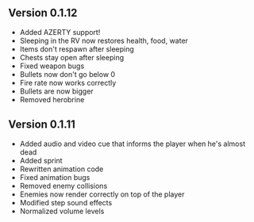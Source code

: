 ## Version 0.1.12

* Added AZERTY support!
* Sleeping in the RV now restores health, food, water
* Items don't respawn after sleeping
* Chests stay open after sleeping
* Fixed weapon bugs
* Bullets now don't go below 0 
* Fire rate now works correctly
* Bullets are now bigger
* Removed herobrine

## Version 0.1.11

* Added audio and video cue that informs the player when he's almost dead
* Added sprint
* Rewritten animation code
* Fixed animation bugs
* Removed enemy collisions
* Enemies now render correctly on top of the player
* Modified step sound effects
* Normalized volume levels
